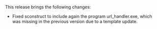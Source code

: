 This release brings the following changes:

* Fixed sconstruct to include again the program url_handler.exe, which was missing in the previous version due to a template update.
